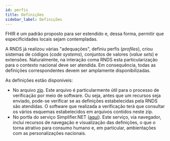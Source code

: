 ```yaml
---
id: perfis
title: Definições
sidebar_label: Definições
---
```


FHIR é um padrão proposto para ser estendido e, dessa forma, permitir que especificidades locais sejam contempladas.

A RNDS já realizou várias "adequações", definiu perfis (_profiles_), criou sistemas de códigos (_code systems_), conjuntos de valores (_value sets_) e extensões. Naturalmente, na interação coma RNDS esta particularização para o contexto nacional deve ser atendida. Em consequência, todas as definições correspondentes devem ser amplamente disponibilizadas.

As definições estão disponíveis:

- No arquivo [zip](http://mobileapps.saude.gov.br/portal-servicos/files/f3bd659c8c8ae3ee966e575fde27eb58/9c3445f12823fd4c4f66e107617fc131_inp88qqqi.zip). Este arquivo é particularmente útil para o processo de verificação por meio de software. Ou seja, antes que um recursos seja enviado, pode-se verificar se as definições estabelecidas pela RNDS são atendidas. O software que realizada a verificação terá que consultar os vários esquemas estabelecidos em arquivos contidos neste zip.
- No portla do serviço Simplifier.NET ([aqui](https://simplifier.net/RedeNacionaldeDadosemSade)). Este serviço, via navegador, inclui recursos de navegação e visualização das definições, o que o torna atrativo para consumo humano e, em particular, ambientações com as personalizações nacionais.
